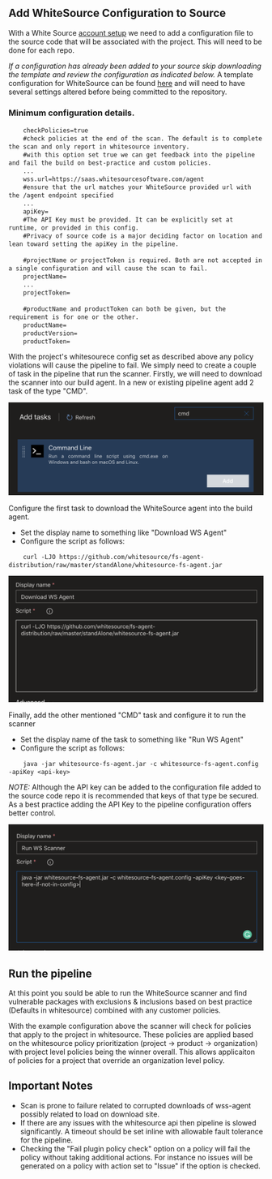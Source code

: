 ## Add WhiteSource Configuration to Source

With a White Source [account setup](./WhiteSource-Setup.md) we need to add a configuration file to the source code that will be associated with the project. This will need to be done for each repo. 

_If a configuration has already been added to your source skip downloading the template and review the configuration as indicated below._ A template configuration for WhiteSource can be found [here](https://s3.amazonaws.com/unified-agent/wss-unified-agent.config) and will need to have several settings altered before being committed to the repository.

### Minimum configuration details. 

```
    checkPolicies=true 
    #check policies at the end of the scan. The default is to complete the scan and only report in whitesource inventory. 
    #with this option set true we can get feedback into the pipeline and fail the build on best-practice and custom policies.  
    ...
    wss.url=https://saas.whitesourcesoftware.com/agent 
    #ensure that the url matches your WhiteSource provided url with the /agent endpoint specified
    ...
    apiKey= 
    #The API Key must be provided. It can be explicitly set at runtime, or provided in this config. 
    #Privacy of source code is a major deciding factor on location and lean toward setting the apiKey in the pipeline. 

    #projectName or projectToken is required. Both are not accepted in a single configuration and will cause the scan to fail. 
    projectName=
    ...
    projectToken=
   
    #productName and productToken can both be given, but the requirement is for one or the other. 
    productName=
    productVersion=
    productToken=
```

With the project's whitesourece config set as described above any policy violations will cause the pipeline to fail. We simply need to create a couple of task in the pipeline that run the scanner. Firstly, we will need to download the scanner into our build agent. In a new or existing pipeline agent add 2 task of the type "CMD". 

![add cmd task](images/add-cmd.png)

Configure the first task to download the WhiteSource agent into the build agent. 
 - Set the display name to something like "Download WS Agent"
 - Configure the script as follows: 

```
    curl -LJO https://github.com/whitesource/fs-agent-distribution/raw/master/standAlone/whitesource-fs-agent.jar
```
![download WS agent](images/agent-download.png)

Finally, add the other mentioned "CMD" task and configure it to run the scanner

 - Set the display name of the task to something like "Run WS Agent"
 - Configure the script as follows: 

```
    java -jar whitesource-fs-agent.jar -c whitesource-fs-agent.config -apiKey <api-key>
```
*NOTE:* Although the API key can be added to the configuration file added to the source code repo it is recommended that keys of that type be secured. As a best practice adding the API Key to the pipeline configuration offers better control. 

![run the WS scanner](images/run-scanner.png)

## Run the pipeline

At this point you sould be able to run the WhiteSource scanner and find vulnerable packages with exclusions & inclusions based on best practice (Defaults in whitesource) combined with any customer policies. 

With the example configuration above the scanner will check for policies that apply to the project in whitesource. These policies are applied based on the whitesource policy prioritization (project -> product -> organization) with project level policies being the winner overall. This allows applicaiton of policies for a project that override an organization level policy. 

## Important Notes

 - Scan is prone to failure related to corrupted downloads of wss-agent possibly related to load on download site. 
 - If there are any issues with the whitesource api then pipeline is slowed significantly. A timeout should be set inline with allowable fault tolerance for the pipeline. 
 - Checking the "Fail plugin policy check" option on a policy will fail the policy without taking additional actions. For instance no issues will be generated on a policy with action set to "Issue" if the option is checked. 